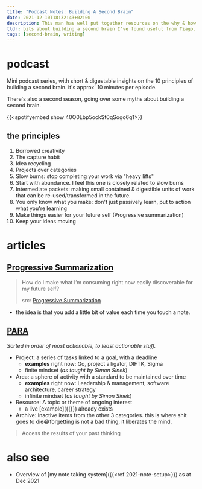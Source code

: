 ```yaml
---
title: "Podcast Notes: Building A Second Brain"
date: 2021-12-10T18:32:43+02:00
description: This man has well put together resources on the why & how of a second brain.
tldr: bits about building a second brain I've found useful from Tiago.
tags: [second-brain, writing]
---
```


# podcast

Mini podcast series, with short & digestable insights on the 10 principles of building a second brain. it's approx' 10 minutes per episode.

There's also a second season, going over some myths about building a second brain.

{{<spotifyembed show 40O0Lbp5ockSt0qSogo6q1>}}

## the principles

1. Borrowed creativity
2. The capture habit
3. Idea recycling
4. Projects over categories
5. Slow burns: stop completing your work via "heavy lifts"
6. Start with abundance. I feel this one is closely related to slow burns
7. Intermediate packets: making small contained & digestible units of work that can be re-used/transformed in the future.
8. You only know what you make: don't just passively learn, put to action what you're learning
9. Make things easier for your future self (Progressive summarization)
10. Keep your ideas moving

# articles

## [Progressive Summarization](https://fortelabs.co/blog/progressive-summarization-a-practical-technique-for-designing-discoverable-notes/)
>
> How do I make what I’m consuming right now easily discoverable for my future self?
>
> src: [Progressive Summarization](https://fortelabs.co/blog/progressive-summarization-a-practical-technique-for-designing-discoverable-notes/)

- the idea is that you add a little bit of value each time you touch a note.

## [PARA](https://fortelabs.co/blog/para/)

*Sorted in order of most actionable, to least actionable stuff.*

- Project: a series of tasks linked to a goal, with a deadline
  - **examples** right now: Go, project alligator, DIFTK, Sigma
  - finite mindset (*as taught by Simon Sinek*)
- Area: a sphere of activity with a standard to be maintained over time
  - **examples** right now: Leadership & management, software architecture, career strategy
  - infinite mindset (*as taught by Simon Sinek*)
- Resource: A topic or theme of ongoing interest
  - a live [example]({{<ref resource>}}) already exists
- Archive: Inactive items from the other 3 categories. this is where shit goes to die😂forgetting is not a bad thing, it liberates the mind.

> Access the results of your past thinking

# also see

- Overview of [my note taking system]({{<ref 2021-note-setup>}}) as at Dec 2021
